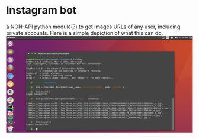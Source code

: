 # Instagram bot
a NON-API python module(?) to get images URLs of any user, including private accounts.
Here is a simple depiction of what this can do.
![pinstabot](./images/Capture.png)
